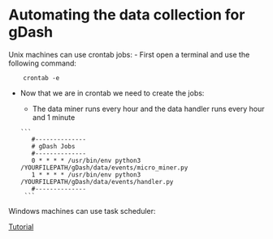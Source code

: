 # Automating the data collection for gDash

Unix machines can use crontab jobs:
    - First open a terminal and use the following command:
   
        crontab -e
   
   - Now that we are in crontab we need to create the jobs:
  
        - The data miner runs every hour and the data handler runs every hour and 1 minute 
        
         ```
            #--------------
            # gDash Jobs
            #--------------
            0 * * * * /usr/bin/env python3 /YOURFILEPATH/gDash/data/events/micro_miner.py
            1 * * * * /usr/bin/env python3 /YOURFILEPATH/gDash/data/events/handler.py
            #--------------
          ```

Windows machines can use task scheduler:

   [Tutorial](https://www.windowscentral.com/how-create-automated-task-using-task-scheduler-windows-10)
